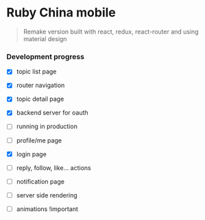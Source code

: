 Ruby China mobile
=======================

> Remake version built with react, redux, react-router and using material design


### Development progress
- [x] topic list page
- [x] router navigation
- [x] topic detail page
- [x] backend server for oauth
- [ ] running in production
- [ ] profile/me page
- [x] login page
- [ ] reply, follow, like... actions
- [ ] notification page
- [ ] server side rendering
- [ ] animations !important

